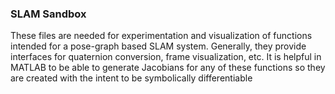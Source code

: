 ### SLAM Sandbox
These files are needed for experimentation and visualization of functions intended for a pose-graph based SLAM system. 
Generally, they provide interfaces for quaternion conversion, frame visualization, etc. 
It is helpful in MATLAB to be able to generate Jacobians for any of these functions so they are created with the intent to be symbolically differentiable
